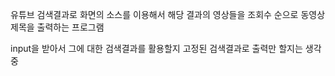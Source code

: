 유튜브 검색결과로 화면의 소스를 이용해서
해당 결과의 영상들을
조회수 순으로 동영상 제목을 출력하는 프로그램

input을 받아서 그에 대한 검색결과를 활용할지
고정된 검색결과로 출력만 할지는 생각 중
